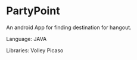 # PartyPoint
An android App for finding destination for hangout.

Language:
JAVA

Libraries:
Volley
Picaso
